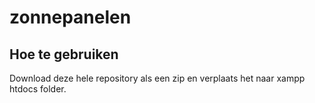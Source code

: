 # zonnepanelen
<h2>Hoe te gebruiken</h2>
<p>Download deze hele repository als een zip en verplaats het naar xampp htdocs folder.</p>
